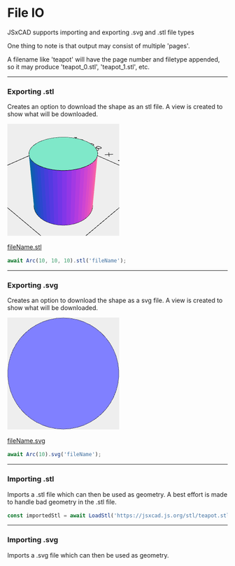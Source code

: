 # File IO
JSxCAD supports importing and exporting .svg and .stl file types

One thing to note is that output may consist of multiple 'pages'.

A filename like 'teapot' will have the page number and filetype appended, so it may produce 'teapot_0.stl', 'teapot_1.stl', etc.

---
### Exporting .stl
Creates an option to download the shape as an stl file. A view is created to show what will be downloaded.

![Image](file_import_and_export.md.$4_fileName.png)

[fileName.stl](file_import_and_export.fileName.stl)

```JavaScript
await Arc(10, 10, 10).stl('fileName');
```

---
### Exporting .svg
Creates an option to download the shape as a svg file. A view is created to show what will be downloaded.

![Image](file_import_and_export.md.$6_fileName.png)

[fileName.svg](file_import_and_export.fileName.svg)

```JavaScript
await Arc(10).svg('fileName');
```

---
### Importing .stl
Imports a .stl file which can then be used as geometry. A best effort is made to handle bad geometry in the .stl file.

```JavaScript
const importedStl = await LoadStl('https://jsxcad.js.org/stl/teapot.stl', { cornerThreshold: 20/360 });
```

---
### Importing .svg
Imports a .svg file which can then be used as geometry.
